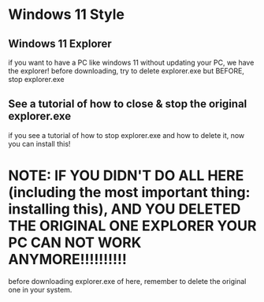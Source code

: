 # Windows 11 Style
## Windows 11 Explorer
if you want to have a PC like windows 11 without updating your PC,
we have the explorer!
before downloading, try to delete explorer.exe
but BEFORE, stop explorer.exe
## See a tutorial of how to close & stop the original explorer.exe
if you see a tutorial of how to stop explorer.exe and how to delete it, now you can install this!
# NOTE: IF YOU DIDN'T DO ALL HERE (including the most important thing: installing this), AND YOU DELETED THE ORIGINAL ONE EXPLORER YOUR PC CAN NOT WORK ANYMORE!!!!!!!!!!
before downloading explorer.exe of here, remember to delete the original one in your system.
